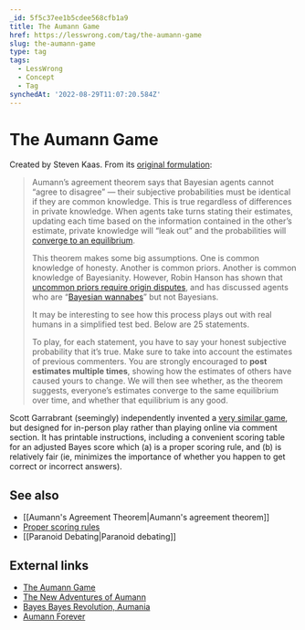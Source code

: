 ```yaml
---
_id: 5f5c37ee1b5cdee568cfb1a9
title: The Aumann Game
href: https://lesswrong.com/tag/the-aumann-game
slug: the-aumann-game
type: tag
tags:
  - LessWrong
  - Concept
  - Tag
synchedAt: '2022-08-29T11:07:20.584Z'
---
```

# The Aumann Game

Created by Steven Kaas. From its [original formulation](https://web.archive.org/web/20110408182936/http://www.acceleratingfuture.com/steven/?p=96):

> Aumann’s agreement theorem says that Bayesian agents cannot “agree to disagree” — their subjective probabilities must be identical if they are common knowledge. This is true regardless of differences in private knowledge. When agents take turns stating their estimates, updating each time based on the information contained in the other’s estimate, private knowledge will “leak out” and the probabilities will [converge to an equilibrium](https://web.archive.org/web/20110408182936/http://www.scottaaronson.com/papers/agree-econ.pdf).
> 
> This theorem makes some big assumptions. One is common knowledge of honesty. Another is common priors. Another is common knowledge of Bayesianity. However, Robin Hanson has shown that [uncommon priors require origin disputes](https://web.archive.org/web/20110408182936/http://hanson.gmu.edu/prior.pdf), and has discussed agents who are “[Bayesian wannabes](https://web.archive.org/web/20110408182936/http://dimacs.rutgers.edu/Workshops/Bounded/hanson.pdf)” but not Bayesians.
> 
> It may be interesting to see how this process plays out with real humans in a simplified test bed. Below are 25 statements.
> 
> To play, for each statement, you have to say your honest subjective probability that it’s true. Make sure to take into account the estimates of previous commenters. You are strongly encouraged to **post estimates multiple times**, showing how the estimates of others have caused yours to change. We will then see whether, as the theorem suggests, everyone’s estimates converge to the same equilibrium over time, and whether that equilibrium is any good.

Scott Garrabrant (seemingly) independently invented a [very similar game](https://www.lesswrong.com/posts/nmwog5hGidZniDDpR/aumann-agreement-game), but designed for in-person play rather than playing online via comment section. It has printable instructions, including a convenient scoring table for an adjusted Bayes score which (a) is a proper scoring rule, and (b) is relatively fair (ie, minimizes the importance of whether you happen to get correct or incorrect answers).

## See also

- [[Aumann's Agreement Theorem|Aumann's agreement theorem]]
- [Proper scoring rules](https://wiki.lesswrong.com/wiki/Proper_scoring_rules)
- [[Paranoid Debating|Paranoid debating]]

## External links

- [The Aumann Game](https://web.archive.org/web/20110408182936/http://www.acceleratingfuture.com/steven/?p=96)
- [The New Adventures of Aumann](https://web.archive.org/web/20130906125721/http://www.acceleratingfuture.com/steven/?p=102)
- [Bayes Bayes Revolution, Aumania](https://web.archive.org/web/20080514160909/http://www.acceleratingfuture.com/steven/?p=103)
- [Aumann Forever](https://web.archive.org/web/20100314215830/http://www.acceleratingfuture.com/steven/?p=106)